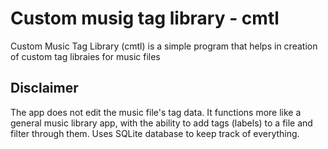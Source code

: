 # Custom musig tag library - cmtl
Custom Music Tag Library (cmtl) is a simple program that helps in creation of custom tag libraies for music files

## Disclaimer

The app does not edit the music file's tag data. It functions more like a general music library app, with the ability to add tags (labels) to a file and filter through them. Uses SQLite database to keep track of everything.
